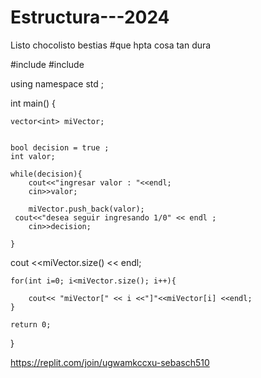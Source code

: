 # Estructura---2024

Listo
chocolisto
bestias
#que hpta cosa tan dura


#include <iostream>
#include <vector>

using namespace std ;


int main()
{
   
    vector<int> miVector;
    
    
    bool decision = true ;
    int valor;
    
    while(decision){
        cout<<"ingresar valor : "<<endl;
        cin>>valor;
        
        miVector.push_back(valor);
     cout<<"desea seguir ingresando 1/0" << endl ;
        cin>>decision;
       
    }
cout <<miVector.size() << endl;
    
    
    for(int i=0; i<miVector.size(); i++){
        
        cout<< "miVector[" << i <<"]"<<miVector[i] <<endl;
    }

    return 0;
}




https://replit.com/join/ugwamkccxu-sebasch510

